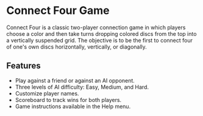 # Connect Four Game

Connect Four is a classic two-player connection game in which players choose a color and then take turns dropping colored discs from the top into a vertically suspended grid. The objective is to be the first to connect four of one's own discs horizontally, vertically, or diagonally.

## Features

- Play against a friend or against an AI opponent.
- Three levels of AI difficulty: Easy, Medium, and Hard.
- Customize player names.
- Scoreboard to track wins for both players.
- Game instructions available in the Help menu.